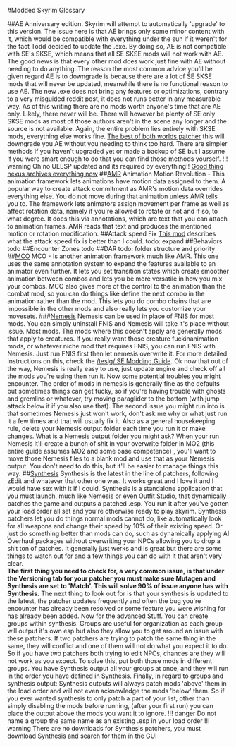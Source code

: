 #Modded Skyrim Glossary 

##AE
Anniversary edition. Skyrim will attempt to automatically 'upgrade' to this version. The issue here is that AE brings only some minor content with it, which would be compatible with everything under the sun if it weren't for the fact Todd decided to update the .exe. By doing so, AE is not compatible with SE's SKSE, which means that all SE SKSE mods will not work with AE. The good news is that every other mod does work just fine with AE without needing to do anything. The reason the most common advice you'll be given regard AE is to downgrade is because there are a lot of SE SKSE mods that will never be updated, meanwhile there is no functional reason to use AE. The new .exe does not bring any features or optimizations, contrary to a very misguided reddit post, it does not runs better in any measurable way. As of this writing there are no mods worth anyone's time that are AE only. Likely, there never will be. There will however be plenty of SE only SKSE mods as most of those authors aren't in the scene any longer and the source is not available. Again, the entire problem lies entirely with SKSE mods, everything else works fine. [The best of both worlds patcher](https://www.nexusmods.com/skyrimspecialedition/mods/57618) this will downgrade you AE without you needing to think too hard. There are simpler methods if you haven't upgraded yet or made a backup of SE but I assume if you were smart enough to do that you can find those methods yourself.
!!! warning
	Oh no UEESP updated and its required by everything!! [Good thing nexus archives everything now](https://www.nexusmods.com/Core/Libs/Common/Widgets/DownloadPopUp?id=209150&game_id=1704)
##[AMR](https://www.nexusmods.com/skyrimspecialedition/mods/50258)
Animation Motion Revolution - This animation framework lets animations have motion data assigned to them. A popular way to create attack  commitment as AMR's motion data overrides everything else. You do not move during that animation unless AMR tells you to. The framework lets animators assign movement per frame as well as affect rotation data, namely if you're allowed to rotate or not and if so, to what degree. It does this via annotations, which are text that you can attach to animation frames. AMR reads that text and produces the mentioned motion or rotation modification.
##Attack speed Fix
[This mod](https://www.nexusmods.com/skyrimspecialedition/mods/10741) describes what the attack speed fix is better than I could.
todo: expand
##Behaviors
todo
##Encounter Zones
todo
##DAR
todo: folder structure and priority
##[MCO](https://www.skyrim-guild.com/distars-mods/adxp-mco)
MCO - Is another animation framework much like AMR. This one uses the same annotation system to expand the features available to an animator even further. It lets you set transition states which create smoother animation between combos and lets you be more versatile in how you mix your combos. MCO also gives more of the control to the animation than the combat mod, so you can do things like define the next combo in the animation rather than the mod. This lets you do combo chains that are impossible in the other mods and also really lets you customize your movesets.
###[Nemesis](https://www.nexusmods.com/skyrimspecialedition/mods/60033)
Nemesis can be used in place of FNIS for most mods. You can simply uninstall FNIS and Nemesis will take it's place without issue. Most mods. The mods where this doesn't apply are generally mods that apply to creatures.  If you really want those creature ~~fuckin~~animation mods, or whatever niche mod that requires FNIS, you can run FNIS with Nemesis. Just run FNIS first then let nemesis overwrite it.  For more detailed instructions on this, check the [/teslg/ SE Modding Guide](https://rentry.co/vgxyh#protips).
Ok now that out of the way, Nemesis is really easy to use, just update engine and check off all the mods you're using then run it. 
Now some potential troubles you might encounter. The order of mods in nemesis is generally fine as the defaults but sometimes things can get fucky, so if you're having trouble with ghosts and gremlins or whatever, try moving paraglider to the bottom (with jump attack below it if you also use that). The second issue you might run into is that sometimes Nemesis just won't work, don't ask me why or what just run it a few times and that will usually fix it. Also as a general housekeeping rule, delete your Nemesis output folder each time you run it or make changes. What is a Nemesis output folder you might ask? When your run Nemesis it'll create a bunch of shit in your overwrite folder in MO2 (this entire guide assumes MO2 and some base competence) , you'll want to move those Nemesis files to a blank mod and use that as your Nemesis output. You don't need to do this, but it'll be easier to manage things this way.
##[Synthesis](https://github.com/Mutagen-Modding/Synthesis/wiki/Installation)
Synthesis is the latest in the line of patchers, following zEdit and whatever that other one was. It works great and I love it and I would have sex with it if I could. Synthesis is a standalone application that you must launch, much like Nemesis or even Outfit Studio, that dynamically patches the game and outputs a patched .esp. You run it after you've gotten your load order all set and you're otherwise ready to play skyrim. Synthesis patchers let you do things normal mods cannot do, like automatically look for all weapons and change their speed  by 10% of their existing speed. Or just do something better than mods can do, such as dynamically applying AI Overhaul packages without overwriting your NPCs allowing you to drop a shit ton of patches. It generally just werks and is great but there are some things to watch out for and a few things you can do with it that aren't very clear.  
**The first thing you need to check for, a very common issue, is that under the Versioning tab for your patcher you must make sure Mutagen and Synthesis are set to 'Match'. This will solve 90% of issue anyone has with Synthesis.** 
The next thing to look out for is that your synthesis is updated to the latest, the patcher updates frequently and often the bug you're encounter has already been resolved or some feature you were wishing for has already been added. 
Now for the advanced Stuff. You can create groups within synthesis. Groups are useful for organization as each group will output it's own esp but also they allow you to get around an issue with these patchers. If two patchers are trying to patch the same thing in the same, they will conflict and one of them will not do what you expect it to do. So if you have two patchers both trying to edit NPCs, chances are they will not work as you expect. To solve this, put both those mods in different groups. You have Synthesis output all your groups at once, and they will run in the order you have defined in Synthesis. Finally, in regard to groups and synthesis output: Synthesis outputs will always patch mods 'above' them in the load order and will not even acknowledge the mods 'below' them. So if you ever wanted synthesis to only patch a part of your list, other than simply disabling the mods before running, (after your first run) you can place the output above the mods you want it to ignore.
!!! danger
	Do not name a group the same name as an existing .esp in your load order
!!! warning
	There are no downloads for Synthesis patchers, you must download Synthesis and search for them in the GUI